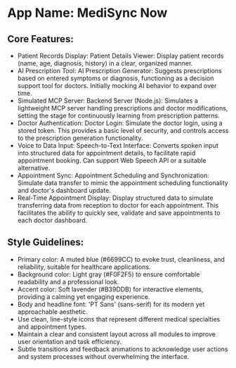 # **App Name**: MediSync Now

## Core Features:

- Patient Records Display: Patient Details Viewer: Display patient records (name, age, diagnosis, history) in a clear, organized manner.
- AI Prescription Tool: AI Prescription Generator: Suggests prescriptions based on entered symptoms or diagnosis, functioning as a decision support tool for doctors. Initially mocking AI behavior to expand over time.
- Simulated MCP Server: Backend Server (Node.js): Simulates a lightweight MCP server handling prescriptions and doctor modifications, setting the stage for continuously learning from prescription patterns.
- Doctor Authentication: Doctor Login: Simulate the doctor login, using a stored token. This provides a basic level of security, and controls access to the prescription generation functionality.
- Voice to Data Input: Speech-to-Text Interface: Converts spoken input into structured data for appointment details, to facilitate rapid appointment booking. Can support Web Speech API or a suitable alternative.
- Appointment Sync: Appointment Scheduling and Synchronization: Simulate data transfer to mimic the appointment scheduling functionality and doctor's dashboard update.
- Real-Time Appointment Display: Display structured data to simulate transferring data from reception to doctor for each appointment. This facilitates the ability to quickly see, validate and save appointments to each doctor dashboard.

## Style Guidelines:

- Primary color: A muted blue (#6699CC) to evoke trust, cleanliness, and reliability, suitable for healthcare applications.
- Background color: Light gray (#F0F2F5) to ensure comfortable readability and a professional look.
- Accent color: Soft lavender (#B39DDB) for interactive elements, providing a calming yet engaging experience.
- Body and headline font: 'PT Sans' (sans-serif) for its modern yet approachable aesthetic.
- Use clean, line-style icons that represent different medical specialties and appointment types.
- Maintain a clear and consistent layout across all modules to improve user orientation and task efficiency.
- Subtle transitions and feedback animations to acknowledge user actions and system processes without overwhelming the interface.